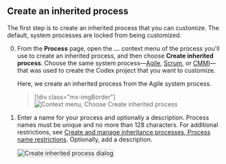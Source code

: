 
<a id="create-inherited-process"></a>
## Create an inherited process 

The first step is to create an inherited process that you can customize. The default, system processes are locked from being customized. 
  
0. From the **Process** page, open the **&hellip;** context menu of the process you'll use to create an inherited process, and then choose **Create inherited process**. Choose the same system process&mdash;[Agile](/vsts/work/work-items/guidance/agile-process), [Scrum](/vsts/work/work-items/guidance/scrum-process), or [CMMI](/vsts/work/work-items/guidance/cmmi-proces)&mdash;that was used to create the Codex project that you want to customize. 

	Here, we create an inherited process from the Agile system process.   

	> [!div class="mx-imgBorder"]  
	> ![Context menu, Choose Create inherited process](/vsts/settings/work/_img/process/create-inherited-process.png) 

0.	Enter a name for your process and optionally a description. Process names must be unique and no more than 128 characters. For additional restrictions, see [Create and manage inheritance processes, Process name restrictions](/vsts/settings/manage-process#process-naming). Optionally, add a description.   

	<img src="/vsts/settings/work/_img/process/create-inherited-process-dialog.png" alt="Create inherited process dialog" style="border: 1px solid #C3C3C3;" />  